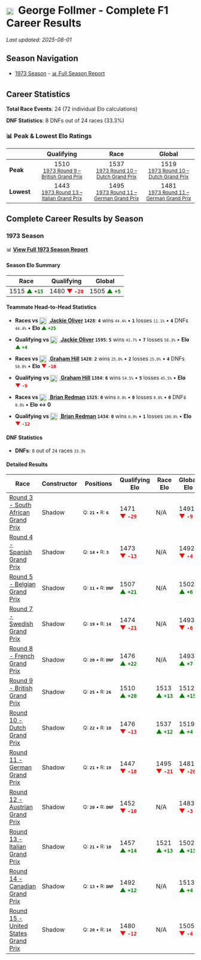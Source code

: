 # <img src="https://upload.wikimedia.org/wikipedia/commons/a/a4/Flag_of_the_United_States.svg" alt="United States" width="20" height="auto" style="vertical-align: middle; margin-right: 5px;" onerror="this.outerHTML='🇺🇸'; this.style.marginRight='5px';"/> George Follmer - Complete F1 Career Results

*Last updated: 2025-08-01*

## Season Navigation

- [1973 Season](#1973-season) - [📊 Full Season Report](../seasons/1973-season-report)

## Career Statistics

**Total Race Events**: 24 (72 individual Elo calculations)

**DNF Statistics**: 8 DNFs out of 24 races (33.3%)

### 📊 Peak & Lowest Elo Ratings

| &nbsp; | Qualifying | Race | Global |
|-------|------------|------|--------|
| **Peak** | <center> 1510 <br/><small> [1973 Round 9 – British Grand Prix](../seasons/1973-season-report#round-9-british-grand-prix) </small></center> | <center> 1537 <br/><small> [1973 Round 10 – Dutch Grand Prix](../seasons/1973-season-report#round-10-dutch-grand-prix) </small></center> | <center> 1519  <br/><small> [1973 Round 10 – Dutch Grand Prix](../seasons/1973-season-report#round-10-dutch-grand-prix) </small></center> |
| **Lowest** | <center> 1443 <br/><small> [1973 Round 13 – Italian Grand Prix](../seasons/1973-season-report#round-13-italian-grand-prix) </small></center> | <center> 1495 <br/><small> [1973 Round 11 – German Grand Prix](../seasons/1973-season-report#round-11-german-grand-prix) </small></center> | <center> 1481 <br/><small> [1973 Round 11 – German Grand Prix](../seasons/1973-season-report#round-11-german-grand-prix) </small></center> |


## Complete Career Results by Season

### 1973 Season

📊 **[View Full 1973 Season Report](../seasons/1973-season-report)**

#### Season Elo Summary

| Race | Qualifying | Global |
|------|------------|--------|
| 1515 **<span style="color: green;">▲&nbsp;`+15`</span>** | 1480 **<span style="color: red;">▼&nbsp;`-20`</span>** | 1505 **<span style="color: green;">▲&nbsp;`+5`</span>** |

#### Teammate Head-to-Head Statistics

- **Races vs [<img src="https://upload.wikimedia.org/wikipedia/commons/thumb/8/83/Flag_of_the_United_Kingdom_%283-5%29.svg/512px-Flag_of_the_United_Kingdom_%283-5%29.svg.png?20250726143817" alt="United Kingdom" width="20" height="auto" style="vertical-align: middle; margin-right: 5px;" onerror="this.outerHTML='🇬🇧'; this.style.marginRight='5px';"/> Jackie Oliver](jackie-oliver) `1428`**: **`4`** wins <small>`44.4%`</small> • **`1`** losses <small>`11.1%`</small> • **`4`** DNFs <small>`44.4%`</small> • **Elo <span style="color: green;">▲&nbsp;`+25`</span>**
- **Qualifying vs [<img src="https://upload.wikimedia.org/wikipedia/commons/thumb/8/83/Flag_of_the_United_Kingdom_%283-5%29.svg/512px-Flag_of_the_United_Kingdom_%283-5%29.svg.png?20250726143817" alt="United Kingdom" width="20" height="auto" style="vertical-align: middle; margin-right: 5px;" onerror="this.outerHTML='🇬🇧'; this.style.marginRight='5px';"/> Jackie Oliver](jackie-oliver) `1595`**: **`5`** wins <small>`41.7%`</small> • **`7`** losses <small>`58.3%`</small> • **Elo <span style="color: green;">▲&nbsp;`+4`</span>**

- **Races vs [<img src="https://upload.wikimedia.org/wikipedia/commons/thumb/8/83/Flag_of_the_United_Kingdom_%283-5%29.svg/512px-Flag_of_the_United_Kingdom_%283-5%29.svg.png?20250726143817" alt="United Kingdom" width="20" height="auto" style="vertical-align: middle; margin-right: 5px;" onerror="this.outerHTML='🇬🇧'; this.style.marginRight='5px';"/> Graham Hill](graham-hill) `1420`**: **`2`** wins <small>`25.0%`</small> • **`2`** losses <small>`25.0%`</small> • **`4`** DNFs <small>`50.0%`</small> • **Elo <span style="color: red;">▼&nbsp;`-10`</span>**
- **Qualifying vs [<img src="https://upload.wikimedia.org/wikipedia/commons/thumb/8/83/Flag_of_the_United_Kingdom_%283-5%29.svg/512px-Flag_of_the_United_Kingdom_%283-5%29.svg.png?20250726143817" alt="United Kingdom" width="20" height="auto" style="vertical-align: middle; margin-right: 5px;" onerror="this.outerHTML='🇬🇧'; this.style.marginRight='5px';"/> Graham Hill](graham-hill) `1384`**: **`6`** wins <small>`54.5%`</small> • **`5`** losses <small>`45.5%`</small> • **Elo <span style="color: red;">▼&nbsp;`-9`</span>**

- **Races vs [<img src="https://upload.wikimedia.org/wikipedia/commons/thumb/8/83/Flag_of_the_United_Kingdom_%283-5%29.svg/512px-Flag_of_the_United_Kingdom_%283-5%29.svg.png?20250726143817" alt="United Kingdom" width="20" height="auto" style="vertical-align: middle; margin-right: 5px;" onerror="this.outerHTML='🇬🇧'; this.style.marginRight='5px';"/> Brian Redman](brian-redman) `1525`**: **`0`** wins <small>`0.0%`</small> • **`0`** losses <small>`0.0%`</small> • **`0`** DNFs <small>`0.0%`</small> • **Elo ↔ 0**
- **Qualifying vs [<img src="https://upload.wikimedia.org/wikipedia/commons/thumb/8/83/Flag_of_the_United_Kingdom_%283-5%29.svg/512px-Flag_of_the_United_Kingdom_%283-5%29.svg.png?20250726143817" alt="United Kingdom" width="20" height="auto" style="vertical-align: middle; margin-right: 5px;" onerror="this.outerHTML='🇬🇧'; this.style.marginRight='5px';"/> Brian Redman](brian-redman) `1434`**: **`0`** wins <small>`0.0%`</small> • **`1`** losses <small>`100.0%`</small> • **Elo <span style="color: red;">▼&nbsp;`-12`</span>**

#### DNF Statistics

- **DNFs**: `8` out of `24` races <small>`33.3%`</small>

#### Detailed Results

| Race | Constructor | Positions | Qualifying Elo | Race Elo | Global Elo | Teammate |
|------|-------------|-----------|----------------|----------|------------|----------|
| [Round 3 - South African Grand Prix](../seasons/1973-season-report#round-3-south-african-grand-prix) | Shadow | <small>Q:&nbsp;**`21`**&nbsp;•&nbsp;R:&nbsp;**`6`**</small> | 1471 **<span style="color: red;">▼&nbsp;`-29`</span>** | N/A | 1491 **<span style="color: red;">▼&nbsp;`-9`</span>** | [<img src="https://upload.wikimedia.org/wikipedia/commons/thumb/8/83/Flag_of_the_United_Kingdom_%283-5%29.svg/512px-Flag_of_the_United_Kingdom_%283-5%29.svg.png?20250726143817" alt="United Kingdom" width="20" height="auto" style="vertical-align: middle; margin-right: 5px;" onerror="this.outerHTML='🇬🇧'; this.style.marginRight='5px';"/> Jackie Oliver](jackie-oliver)<br/><small>Q:&nbsp;**`14`**&nbsp;•&nbsp;R:&nbsp;**`DNF`**</small> |
| [Round 4 - Spanish Grand Prix](../seasons/1973-season-report#round-4-spanish-grand-prix) | Shadow | <small>Q:&nbsp;**`14`**&nbsp;•&nbsp;R:&nbsp;**`3`**</small> | 1473 **<span style="color: red;">▼&nbsp;`-13`</span>** | N/A | 1492 **<span style="color: red;">▼&nbsp;`-4`</span>** | [<img src="https://upload.wikimedia.org/wikipedia/commons/thumb/8/83/Flag_of_the_United_Kingdom_%283-5%29.svg/512px-Flag_of_the_United_Kingdom_%283-5%29.svg.png?20250726143817" alt="United Kingdom" width="20" height="auto" style="vertical-align: middle; margin-right: 5px;" onerror="this.outerHTML='🇬🇧'; this.style.marginRight='5px';"/> Graham Hill](graham-hill)<br/><small>Q:&nbsp;**`22`**&nbsp;•&nbsp;R:&nbsp;**`DNF`**</small> |
| [Round 5 - Belgian Grand Prix](../seasons/1973-season-report#round-5-belgian-grand-prix) | Shadow | <small>Q:&nbsp;**`11`**&nbsp;•&nbsp;R:&nbsp;**`DNF`**</small> | 1507 **<span style="color: green;">▲&nbsp;`+21`</span>** | N/A | 1502 **<span style="color: green;">▲&nbsp;`+6`</span>** | [<img src="https://upload.wikimedia.org/wikipedia/commons/thumb/8/83/Flag_of_the_United_Kingdom_%283-5%29.svg/512px-Flag_of_the_United_Kingdom_%283-5%29.svg.png?20250726143817" alt="United Kingdom" width="20" height="auto" style="vertical-align: middle; margin-right: 5px;" onerror="this.outerHTML='🇬🇧'; this.style.marginRight='5px';"/> Graham Hill](graham-hill)<br/><small>Q:&nbsp;**`23`**&nbsp;•&nbsp;R:&nbsp;**`9`**</small> |
| [Round 7 - Swedish Grand Prix](../seasons/1973-season-report#round-7-swedish-grand-prix) | Shadow | <small>Q:&nbsp;**`19`**&nbsp;•&nbsp;R:&nbsp;**`14`**</small> | 1474 **<span style="color: red;">▼&nbsp;`-21`</span>** | N/A | 1493 **<span style="color: red;">▼&nbsp;`-6`</span>** | [<img src="https://upload.wikimedia.org/wikipedia/commons/thumb/8/83/Flag_of_the_United_Kingdom_%283-5%29.svg/512px-Flag_of_the_United_Kingdom_%283-5%29.svg.png?20250726143817" alt="United Kingdom" width="20" height="auto" style="vertical-align: middle; margin-right: 5px;" onerror="this.outerHTML='🇬🇧'; this.style.marginRight='5px';"/> Jackie Oliver](jackie-oliver)<br/><small>Q:&nbsp;**`17`**&nbsp;•&nbsp;R:&nbsp;**`DNF`**</small> |
| [Round 8 - French Grand Prix](../seasons/1973-season-report#round-8-french-grand-prix) | Shadow | <small>Q:&nbsp;**`20`**&nbsp;•&nbsp;R:&nbsp;**`DNF`**</small> | 1476 **<span style="color: green;">▲&nbsp;`+22`</span>** | N/A | 1493 **<span style="color: green;">▲&nbsp;`+7`</span>** | [<img src="https://upload.wikimedia.org/wikipedia/commons/thumb/8/83/Flag_of_the_United_Kingdom_%283-5%29.svg/512px-Flag_of_the_United_Kingdom_%283-5%29.svg.png?20250726143817" alt="United Kingdom" width="20" height="auto" style="vertical-align: middle; margin-right: 5px;" onerror="this.outerHTML='🇬🇧'; this.style.marginRight='5px';"/> Graham Hill](graham-hill)<br/><small>Q:&nbsp;**`16`**&nbsp;•&nbsp;R:&nbsp;**`10`**</small> |
| [Round 9 - British Grand Prix](../seasons/1973-season-report#round-9-british-grand-prix) | Shadow | <small>Q:&nbsp;**`25`**&nbsp;•&nbsp;R:&nbsp;**`26`**</small> | 1510 **<span style="color: green;">▲&nbsp;`+20`</span>** | 1513 **<span style="color: green;">▲&nbsp;`+13`</span>** | 1512 **<span style="color: green;">▲&nbsp;`+15`</span>** | [<img src="https://upload.wikimedia.org/wikipedia/commons/thumb/8/83/Flag_of_the_United_Kingdom_%283-5%29.svg/512px-Flag_of_the_United_Kingdom_%283-5%29.svg.png?20250726143817" alt="United Kingdom" width="20" height="auto" style="vertical-align: middle; margin-right: 5px;" onerror="this.outerHTML='🇬🇧'; this.style.marginRight='5px';"/> Graham Hill](graham-hill)<br/><small>Q:&nbsp;**`27`**&nbsp;•&nbsp;R:&nbsp;**`DNF`**</small> |
| [Round 10 - Dutch Grand Prix](../seasons/1973-season-report#round-10-dutch-grand-prix) | Shadow | <small>Q:&nbsp;**`22`**&nbsp;•&nbsp;R:&nbsp;**`10`**</small> | 1476 **<span style="color: red;">▼&nbsp;`-13`</span>** | 1537 **<span style="color: green;">▲&nbsp;`+12`</span>** | 1519 **<span style="color: green;">▲&nbsp;`+4`</span>** | [<img src="https://upload.wikimedia.org/wikipedia/commons/thumb/8/83/Flag_of_the_United_Kingdom_%283-5%29.svg/512px-Flag_of_the_United_Kingdom_%283-5%29.svg.png?20250726143817" alt="United Kingdom" width="20" height="auto" style="vertical-align: middle; margin-right: 5px;" onerror="this.outerHTML='🇬🇧'; this.style.marginRight='5px';"/> Graham Hill](graham-hill)<br/><small>Q:&nbsp;**`17`**&nbsp;•&nbsp;R:&nbsp;**`12`**</small> |
| [Round 11 - German Grand Prix](../seasons/1973-season-report#round-11-german-grand-prix) | Shadow | <small>Q:&nbsp;**`21`**&nbsp;•&nbsp;R:&nbsp;**`19`**</small> | 1447 **<span style="color: red;">▼&nbsp;`-18`</span>** | 1495 **<span style="color: red;">▼&nbsp;`-21`</span>** | 1481 **<span style="color: red;">▼&nbsp;`-20`</span>** | [<img src="https://upload.wikimedia.org/wikipedia/commons/thumb/8/83/Flag_of_the_United_Kingdom_%283-5%29.svg/512px-Flag_of_the_United_Kingdom_%283-5%29.svg.png?20250726143817" alt="United Kingdom" width="20" height="auto" style="vertical-align: middle; margin-right: 5px;" onerror="this.outerHTML='🇬🇧'; this.style.marginRight='5px';"/> Jackie Oliver](jackie-oliver)<br/><small>Q:&nbsp;**`17`**&nbsp;•&nbsp;R:&nbsp;**`8`**</small> |
| [Round 12 - Austrian Grand Prix](../seasons/1973-season-report#round-12-austrian-grand-prix) | Shadow | <small>Q:&nbsp;**`20`**&nbsp;•&nbsp;R:&nbsp;**`DNF`**</small> | 1452 **<span style="color: red;">▼&nbsp;`-10`</span>** | N/A | 1483 **<span style="color: red;">▼&nbsp;`-3`</span>** | [<img src="https://upload.wikimedia.org/wikipedia/commons/thumb/8/83/Flag_of_the_United_Kingdom_%283-5%29.svg/512px-Flag_of_the_United_Kingdom_%283-5%29.svg.png?20250726143817" alt="United Kingdom" width="20" height="auto" style="vertical-align: middle; margin-right: 5px;" onerror="this.outerHTML='🇬🇧'; this.style.marginRight='5px';"/> Graham Hill](graham-hill)<br/><small>Q:&nbsp;**`22`**&nbsp;•&nbsp;R:&nbsp;**`DNF`**</small> |
| [Round 13 - Italian Grand Prix](../seasons/1973-season-report#round-13-italian-grand-prix) | Shadow | <small>Q:&nbsp;**`21`**&nbsp;•&nbsp;R:&nbsp;**`10`**</small> | 1457 **<span style="color: green;">▲&nbsp;`+14`</span>** | 1521 **<span style="color: green;">▲&nbsp;`+13`</span>** | 1502 **<span style="color: green;">▲&nbsp;`+13`</span>** | [<img src="https://upload.wikimedia.org/wikipedia/commons/thumb/8/83/Flag_of_the_United_Kingdom_%283-5%29.svg/512px-Flag_of_the_United_Kingdom_%283-5%29.svg.png?20250726143817" alt="United Kingdom" width="20" height="auto" style="vertical-align: middle; margin-right: 5px;" onerror="this.outerHTML='🇬🇧'; this.style.marginRight='5px';"/> Jackie Oliver](jackie-oliver)<br/><small>Q:&nbsp;**`19`**&nbsp;•&nbsp;R:&nbsp;**`11`**</small> |
| [Round 14 - Canadian Grand Prix](../seasons/1973-season-report#round-14-canadian-grand-prix) | Shadow | <small>Q:&nbsp;**`13`**&nbsp;•&nbsp;R:&nbsp;**`DNF`**</small> | 1492 **<span style="color: green;">▲&nbsp;`+12`</span>** | N/A | 1513 **<span style="color: green;">▲&nbsp;`+4`</span>** | [<img src="https://upload.wikimedia.org/wikipedia/commons/thumb/8/83/Flag_of_the_United_Kingdom_%283-5%29.svg/512px-Flag_of_the_United_Kingdom_%283-5%29.svg.png?20250726143817" alt="United Kingdom" width="20" height="auto" style="vertical-align: middle; margin-right: 5px;" onerror="this.outerHTML='🇬🇧'; this.style.marginRight='5px';"/> Jackie Oliver](jackie-oliver)<br/><small>Q:&nbsp;**`14`**&nbsp;•&nbsp;R:&nbsp;**`3`**</small> |
| [Round 15 - United States Grand Prix](../seasons/1973-season-report#round-15-united-states-grand-prix) | Shadow | <small>Q:&nbsp;**`20`**&nbsp;•&nbsp;R:&nbsp;**`14`**</small> | 1480 **<span style="color: red;">▼&nbsp;`-12`</span>** | N/A | 1505 **<span style="color: red;">▼&nbsp;`-4`</span>** | [<img src="https://upload.wikimedia.org/wikipedia/commons/thumb/8/83/Flag_of_the_United_Kingdom_%283-5%29.svg/512px-Flag_of_the_United_Kingdom_%283-5%29.svg.png?20250726143817" alt="United Kingdom" width="20" height="auto" style="vertical-align: middle; margin-right: 5px;" onerror="this.outerHTML='🇬🇧'; this.style.marginRight='5px';"/> Graham Hill](graham-hill)<br/><small>Q:&nbsp;**`18`**&nbsp;•&nbsp;R:&nbsp;**`13`**</small> |


